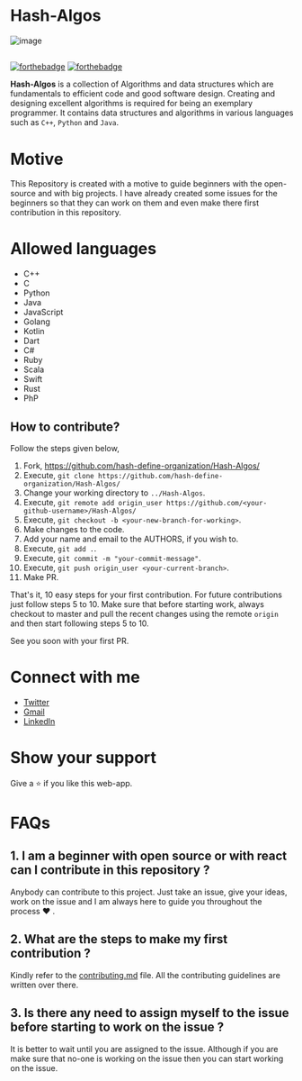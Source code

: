 # Hash-Algos

![image](https://user-images.githubusercontent.com/73742540/155389048-bd79c18d-f579-4169-9242-2839934f5bce.png)


##
[![forthebadge](https://forthebadge.com/images/badges/open-source.svg)](https://forthebadge.com) [![forthebadge](https://forthebadge.com/images/badges/built-with-love.svg)](https://forthebadge.com)    

**Hash-Algos** is a collection of Algorithms and data structures which are fundamentals to efficient code and good software design. Creating and designing excellent algorithms is required for being an exemplary programmer. It contains data structures and algorithms in various languages such as ``C++``, ``Python`` and ``Java``.

# Motive

This Repository is created with a motive to guide beginners with the open-source and with big projects. I have already created some issues for the beginners so that they can work on them and even make there first contribution in this repository.

# Allowed languages

- C++
- C
- Python
- Java
- JavaScript
- Golang
- Kotlin
- Dart
- C#
- Ruby
- Scala
- Swift
- Rust
- PhP


How to contribute?
------------------

Follow the steps given below,

1. Fork, <https://github.com/hash-define-organization/Hash-Algos/>
2. Execute, `git clone https://github.com/hash-define-organization/Hash-Algos/`
3. Change your working directory to `../Hash-Algos`.
4. Execute, `git remote add origin_user https://github.com/<your-github-username>/Hash-Algos/`
5. Execute, `git checkout -b <your-new-branch-for-working>`.
6. Make changes to the code.
7. Add your name and email to the AUTHORS, if you wish to.
8. Execute, `git add .`.
9. Execute, `git commit -m "your-commit-message"`.
10. Execute, `git push origin_user <your-current-branch>`.
11. Make PR.

That's it, 10 easy steps for your first contribution. For future contributions just follow steps 5 to 10. Make sure that before starting work, always checkout to master and pull the recent changes using the remote `origin` and then start following steps 5 to 10.

See you soon with your first PR.

# Connect with me

* [Twitter](https://twitter.com/BudhirajaMadhav)
* [Gmail](madhavbudhiraja131@gmail.com)
* [LinkedIn](https://www.linkedin.com/in/madhavbudhiraja/)

# Show your support

Give a ⭐ if you like this web-app.

# FAQs

## 1. I am a beginner with open source or with react can I contribute in this repository ?
Anybody can contribute to this project. Just take an issue, give your ideas, work on the issue and I am always here to guide you throughout the process ❤ .

## 2. What are the steps to make my first contribution ?
Kindly refer to the [contributing.md](/contributing.md) file. All the contributing guidelines are written over there.

## 3. Is there any need to assign myself to the issue before starting to work on the issue ?
It is better to wait until you are assigned to the issue. Although if you are make sure that no-one is working on the issue then you can start working on the issue.
